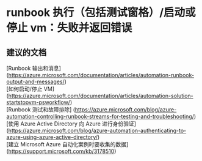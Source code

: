 
<properties
    pageTitle="runbook execution (includes test pane)/start or stop vms: fails with error"
    description="32501563RunbookExecutioninclud"
    service="microsoft.automation"
    resource="automationaccounts"
    authors="adoyle"
    displayorder=""
    selfHelpType="generic"
    supportTopicIds="32501563"
    resourceTags=""
    productPesIds="15607"
    cloudEnvironments="public"
/>


# runbook 执行（包括测试窗格）/启动或停止 vm：失败并返回错误


## **建议的文档**
[Runbook 输出和消息] (https://azure.microsoft.com/documentation/articles/automation-runbook-output-and-messages/) <br>
[如何启动/停止 VM] (https://azure.microsoft.com/documentation/articles/automation-solution-startstopvm-psworkflow/) <br>
[Runbook 测试和故障排除] (https://azure.microsoft.com/blog/azure-automation-controlling-runbook-streams-for-testing-and-troubleshooting/) <br>
[使用 Azure Active Directory 向 Azure 进行身份验证] (https://azure.microsoft.com/blog/azure-automation-authenticating-to-azure-using-azure-active-directory/) <br>
[建立 Microsoft Azure 自动化案例时要收集的数据] (https://support.microsoft.com/kb/3178510)


<!--HONumber=Aug16_HO3-->


